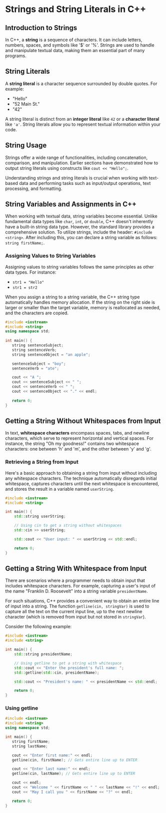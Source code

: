 # Strings and String Literals in C++

## Introduction to Strings

In C++, a **string** is a sequence of characters. It can include letters, numbers, spaces, and symbols like '$' or '%'. Strings are used to handle and manipulate textual data, making them an essential part of many programs.

## String Literals

A **string literal** is a character sequence surrounded by double quotes. For example:
- "Hello"
- "52 Main St."
- "42"

A string literal is distinct from an **integer literal** like `42` or a **character literal** like `'a'`. String literals allow you to represent textual information within your code.

## String Usage

Strings offer a wide range of functionalities, including concatenation, comparison, and manipulation. Earlier sections have demonstrated how to output string literals using constructs like `cout << "Hello";`.

Understanding strings and string literals is crucial when working with text-based data and performing tasks such as input/output operations, text processing, and formatting.

## String Variables and Assignments in C++

When working with textual data, string variables become essential. Unlike fundamental data types like `char`, `int`, or `double`, C++ doesn't inherently have a built-in string data type. However, the standard library provides a comprehensive solution. To utilize strings, include the header: `#include <string>`. After including this, you can declare a string variable as follows: `string firstName;`.

### Assigning Values to String Variables

Assigning values to string variables follows the same principles as other data types. For instance:
- `str1 = "Hello"`
- `str1 = str2`

When you assign a string to a string variable, the C++ string type automatically handles memory allocation. If the string on the right side is larger or smaller than the target variable, memory is reallocated as needed, and the characters are copied.

```c++
#include <iostream>
#include <string>
using namespace std;
 
int main() {
   string sentenceSubject;
   string sentenceVerb;
   string sentenceObject = "an apple";

   sentenceSubject = "boy";
   sentenceVerb = "ate";

   cout << "A ";
   cout << sentenceSubject << " ";
   cout << sentenceVerb << " ";
   cout << sentenceObject << "." << endl;
 
   return 0;
}
```

## Getting a String Without Whitespaces from Input

In text, **whitespace characters** encompass spaces, tabs, and newline characters, which serve to represent horizontal and vertical spaces. For instance, the string "Oh my goodness!" contains two whitespace characters: one between 'h' and 'm', and the other between 'y' and 'g'.

### Retrieving a String from Input

Here's a basic approach to obtaining a string from input without including any whitespace characters. The technique automatically disregards initial whitespace, captures characters until the next whitespace is encountered, and stores the result in a variable named `userString`.

```c++
#include <iostream>
#include <string>

int main() {
    std::string userString;

    // Using cin to get a string without whitespaces
    std::cin >> userString;

    std::cout << "User input: " << userString << std::endl;

    return 0;
}
```

## Getting a String With Whitespace from Input

There are scenarios where a programmer needs to obtain input that includes whitespace characters. For example, capturing a user's input of the name "Franklin D. Roosevelt" into a string variable `presidentName`.

For such situations, C++ provides a convenient way to obtain an entire line of input into a string. The function `getline(cin, stringVar)` is used to capture all the text on the current input line, up to the next newline character (which is removed from input but not stored in `stringVar`).

Consider the following example:

```c++
#include <iostream>
#include <string>

int main() {
    std::string presidentName;

    // Using getline to get a string with whitespace
    std::cout << "Enter the president's full name: ";
    std::getline(std::cin, presidentName);

    std::cout << "President's name: " << presidentName << std::endl;

    return 0;
}
```

### Using getline

```c++
#include <iostream>
#include <string>
using namespace std;

int main() {
   string firstName;
   string lastName;

   cout << "Enter first name:" << endl;
   getline(cin, firstName); // Gets entire line up to ENTER

   cout << "Enter last name:" << endl;
   getline(cin, lastName); // Gets entire line up to ENTER

   cout << endl;
   cout << "Welcome " << firstName << " " << lastName << "!" << endl;
   cout << "May I call you " << firstName << "?" << endl;

   return 0;
}
```
